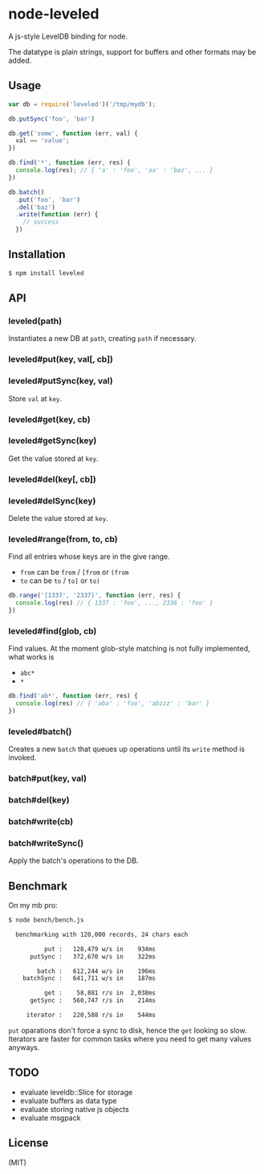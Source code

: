 
# node-leveled

A js-style LevelDB binding for node.

The datatype is plain strings, support for buffers and other formats may be
added.

## Usage

```javascript
var db = require('leveled')('/tmp/mydb');

db.putSync('foo', 'bar')

db.get('some', function (err, val) {
  val == 'value';
})

db.find('*', function (err, res) {
  console.log(res); // { 'a' : 'foo', 'aa' : 'baz', ... }  
})

db.batch()
  .put('foo', 'bar')
  .del('baz')
  .write(function (err) {
    // success
  })
```

## Installation

```bash
$ npm install leveled
```

## API

### leveled(path)

Instantiates a new DB at `path`, creating `path` if necessary.

### leveled#put(key, val[, cb])
### leveled#putSync(key, val)

Store `val` at `key`.

### leveled#get(key, cb)
### leveled#getSync(key)

Get the value stored at `key`.

### leveled#del(key[, cb])
### leveled#delSync(key)

Delete the value stored at `key`.

### leveled#range(from, to, cb)

Find all entries whose keys are in the give range.

* `from` can be `from` / `[from` or `(from`
* `to` can be `to` / `to]` or `to)`

```js
db.range('[1337', '2337)', function (err, res) {
  console.log(res) // { 1337 : 'foo', ..., 2336 : 'foo' }  
})
```

### leveled#find(glob, cb)

Find values. At the moment glob-style matching is not fully implemented, what works is

* `abc*`
* `*`

```js
db.find('ab*', function (err, res) {
  console.log(res) // { 'aba' : 'foo', 'abzzz' : 'bar' }
})
```

### leveled#batch()

Creates a new `batch` that queues up operations until its `write` method is invoked.

### batch#put(key, val)
### batch#del(key)

### batch#write(cb)
### batch#writeSync()

Apply the batch's operations to the DB.

## Benchmark

On my mb pro:

```bash
$ node bench/bench.js

  benchmarking with 120,000 records, 24 chars each

          put :   128,479 w/s in    934ms
      putSync :   372,670 w/s in    322ms

        batch :   612,244 w/s in    196ms
    batchSync :   641,711 w/s in    187ms

          get :    58,881 r/s in  2,038ms
      getSync :   560,747 r/s in    214ms

     iterator :   220,588 r/s in    544ms

```

`put` oparations don't force a sync to disk, hence the `get` looking so slow. Iterators are faster for common tasks where you need to get many values anyways.

## TODO

* evaluate leveldb::Slice for storage
* evaluate buffers as data type
* evaluate storing native js objects
* evaluate msgpack

## License

(MIT)
